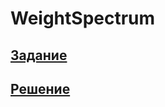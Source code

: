# WeightSpectrum
## [Задание](https://github.com/romantitovmephi/WeightSpectrum/blob/main/documentation/requirements.png)
## [Решение](https://github.com/romantitovmephi/WeightSpectrum/blob/main/documentation/solution.md)
